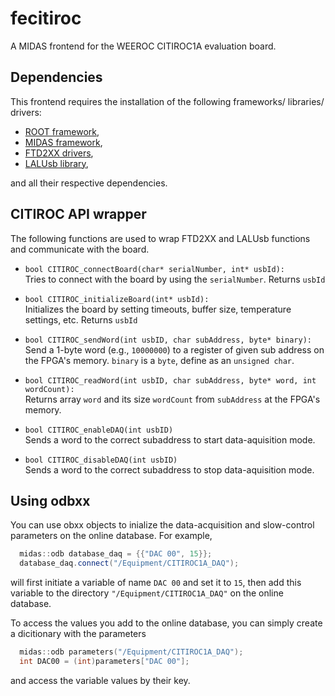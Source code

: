 # fecitiroc
A MIDAS frontend for the WEEROC CITIROC1A evaluation board.

## Dependencies

This frontend requires the installation of the following frameworks/ libraries/ drivers:

* [ROOT framework](https://root.cern/install/),
* [MIDAS framework](https://daq00.triumf.ca/MidasWiki/index.php/Main_Page),
* [FTD2XX drivers](https://ftdichip.com/drivers/d2xx-drivers/),
* [LALUsb library](http://lalusb.free.fr/software.html),

and all their respective dependencies. 

## CITIROC API wrapper

The following functions are used to wrap FTD2XX and LALUsb functions 
and communicate with the board. 

* `bool CITIROC_connectBoard(char* serialNumber, int* usbId):`\
Tries to connect with the board by using the `serialNumber`.
Returns `usbId`


* `bool CITIROC_initializeBoard(int* usbId):`\
Initializes the board 
by setting timeouts, buffer size, temperature settings, etc.
Returns `usbId`

* `bool CITIROC_sendWord(int usbID, char subAddress, byte* binary):`\
Send a 1-byte word (e.g., `10000000`) to a register of given sub address on the FPGA's memory.
`binary` is a `byte`, define as an `unsigned char`.


* `bool CITIROC_readWord(int usbID, char subAddress, byte* word, int wordCount):`\
Returns array `word` and its size `wordCount` from `subAddress` at the FPGA's memory. 


* `bool CITIROC_enableDAQ(int usbID)`\
Sends a word to the correct subaddress to start data-aquisition mode.


* `bool CITIROC_disableDAQ(int usbID)`\
Sends a word to the correct subaddress to stop data-aquisition mode.


## Using odbxx

You can use obxx objects to inialize
the data-acquisition and slow-control parameters
on the online database. For example,
```c++
  midas::odb database_daq = {{"DAC 00", 15}};
  database_daq.connect("/Equipment/CITIROC1A_DAQ");
```
will first initiate a variable of name `DAC 00` and set it to `15`, then add this variable to the directory `"/Equipment/CITIROC1A_DAQ"` on the online database.

To access the values you add to the online database, 
you can simply create a dicitionary with the parameters
```c++
  midas::odb parameters("/Equipment/CITIROC1A_DAQ");
  int DAC00 = (int)parameters["DAC 00"];
```
and access the variable values by their key.
